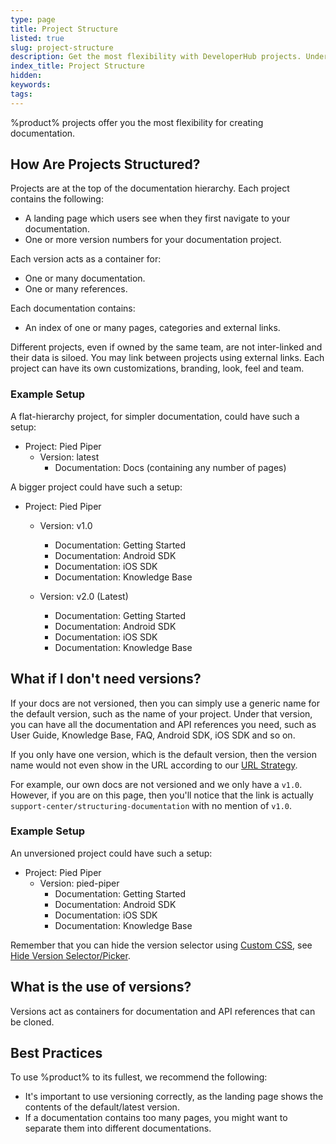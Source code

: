 ```yaml
---
type: page
title: Project Structure
listed: true
slug: project-structure
description: Get the most flexibility with DeveloperHub projects. Understand how projects are structured with landing pages, versions, documentation, and references. Customize branding, look, and team. Learn the best practices for versioning and organizing your docs effectively.
index_title: Project Structure
hidden: 
keywords: 
tags: 
---
```


%product% projects offer you the most flexibility for creating documentation.

## How Are Projects Structured?

Projects are at the top of the documentation hierarchy. Each project contains the following:

- A landing page which users see when they first navigate to your documentation. 
- One or more version numbers for your documentation project. 

Each version acts as a container for:

- One or many documentation.
- One or many references.

Each documentation contains:

- An index of one or many pages, categories and external links.

Different projects, even if owned by the same team, are not inter-linked and their data is siloed. You may link between projects using external links. Each project can have its own customizations, branding, look, feel and team.

### Example Setup

A flat-hierarchy project, for simpler documentation, could have such a setup:

- Project: Pied Piper
    - Version: latest
        - Documentation: Docs (containing any number of pages)

A bigger project could have such a setup:

- Project: Pied Piper
    - Version: v1.0
        - Documentation: Getting Started
        - Documentation: Android SDK
        - Documentation: iOS SDK
        - Documentation: Knowledge Base

    - Version: v2.0 (Latest)
        - Documentation: Getting Started
        - Documentation: Android SDK
        - Documentation: iOS SDK
        - Documentation: Knowledge Base

## What if I don't need versions?

If your docs are not versioned, then you can simply use a generic name for the default version, such as the name of your project. Under that version, you can have all the documentation and API references you need, such as User Guide, Knowledge Base, FAQ, Android SDK, iOS SDK and so on.

If you only have one version, which is the default version, then the version name would not even show in the URL according to our [URL Strategy](/support-center/previewing-documentation#url-strategy).

For example, our own docs are not versioned and we only have a `v1.0`. However, if you are on this page, then you'll notice that the link is actually `support-center/structuring-documentation` with no mention of `v1.0`.

### Example Setup

An unversioned project could have such a setup:

- Project: Pied Piper
    - Version: pied-piper
        - Documentation: Getting Started
        - Documentation: Android SDK
        - Documentation: iOS SDK
        - Documentation: Knowledge Base

Remember that you can hide the version selector using [Custom CSS](/support-center/custom-css), see [Hide Version Selector/Picker](/support-center/css-customisations#hide-version-selectorpicker).

## What is the use of versions?

Versions act as containers for documentation and API references that can be cloned.

## Best Practices

To use %product% to its fullest, we recommend the following:

- It's important to use versioning correctly, as the landing page shows the contents of the default/latest version.
- If a documentation contains too many pages, you might want to separate them into different documentations.